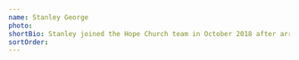 ```yaml
---
name: Stanley George
photo:
shortBio: Stanley joined the Hope Church team in October 2018 after arriving in London from Nigeria. He loves telling people about Jesus and wishes that people in London smiled more!
sortOrder:
---
```

